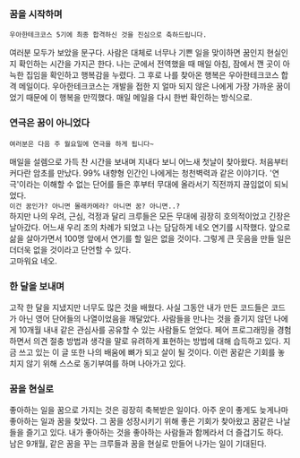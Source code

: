 
### 꿈을 시작하며
```
우아한테크코스 5기에 최종 합격하신 것을 진심으로 축하드립니다.
```
여러분 모두가 보았을 문구다.
사람은 대체로 너무나 기쁜 일을 맞이하면 꿈인지 현실인지 확인하는 시간을 가지곤 한다.
나는 군에서 전역했을 때 매일 아침, 잠에서 깬 곳이 아늑한 집임을 확인하고 행복감을 누렸다.
그 후로 나를 찾아온 행복은 우아한테크코스 합격 메일이다.
우아한테크코스는 개발을 접한 지 얼마 되지 않은 나에게 가장 가까운 꿈이었기 때문에 이 행복을 만끽했다.
매일 메일을 다시 한번 확인하는 방식으로.


### 연극은 꿈이 아니었다
```
여러분은 다음 주 월요일에 연극을 하게 됩니다~
```
매일을 설렘으로 가득 찬 시간을 보내며 지내다 보니 어느새 첫날이 찾아왔다.
처음부터 커다란 암초를 만났다. 99% 내향형 인간인 나에게는 청천벽력과 같은 이야기다.
'연극'이라는 이해할 수 없는 단어를 들은 후부터 무대에 올라서기 직전까지 끊임없이 되뇌었다.  
`이건 꿈인가? 아니면 몰래카메라? 아니면 꿈? 아니면..?`   
하지만 나의 우려, 근심, 걱정과 달리 크루들은 모든 무대에 굉장히 호의적이었고 긴장은 날아갔다.
어느새 우리 조의 차례가 되었고 나는 담담하게 네오 연기를 시작했다.
앞으로 삶을 살아가면서 100명 앞에서 연기를 할 일은 없을 것이다.
그렇게 큰 웃음을 만들 일은 더더욱 없을 것이라고 단언할 수 있다.    
고마워요 네오.

### 한 달을 보내며

고작 한 달을 지냈지만 너무도 많은 것을 배웠다.
사실 그동안 내가 만든 코드들은 코드가 아닌 영어 단어들의 나열이었음을 깨달았다.
사람들을 만나는 것을 즐기지 않던 나에게 10개월 내내 같은 관심사를 공유할 수 있는 사람들도 얻었다.
페어 프로그래밍을 경험하면서 의견 절충 방법과 생각을 말로 유려하게 표현하는 방법에 대해 습득하고 있다.
지금 쓰고 있는 이 글 또한 나의 배움에 뼈가 되고 살이 될 것이다.
이런 꿈같은 기회를 놓치지 않기 위해 스스로 동기부여를 하며 나아가고 있다.

### 꿈을 현실로

좋아하는 일을 꿈으로 가지는 것은 굉장히 축복받은 일이다.
아주 운이 좋게도 늦게나마 좋아하는 일과 꿈을 찾았다.
그 꿈을 성장시키기 위해 좋은 기회가 찾아왔고 꿈같은 나날들을 즐기고 있다.
내가 좋아하는 것을 좋아하는 사람들과 함께라서 더 즐겁기도 하다.
남은 9개월, 같은 꿈을 꾸는 크루들과 꿈을 현실로 만들어 나가는 일이 기대된다.

